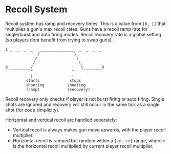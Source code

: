 # Recoil System

Recoil system has ramp and recovery times. This is a value from `[0, 1]`
that multiplies a gun's max recoil rates. Guns have a recoil ramp rate
for single/burst and auto firing modes. Recoil recovery rate is a global
setting (so players dont benefit from trying to swap guns).

```
1 _  _  _  _   _______________  _  _  _  _
              /               \
             /                 \
            /                   \
0 _________/                     \________0
           ^                 ^
           |                 |
         starts             stops 
         shooting          shooting
         (ramp)            (recovery)
```

Recoil recovery only checks if player is not burst firing or auto firing.
Single shots are ignored and recovery will still occur in the same
tick as a single shot (for code simplicity).

Horizontal and vertical recoil are handled separately:
-   Vertical recoil is always makes gun move upwards,
    with the player recoil multiplier.
-   Horizontal recoil is ramped but random within
    a `[-r, +r]` range, where `r` is the horizontal recoil
    multiplied by current player recoil multiplier.

